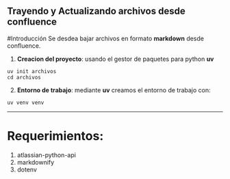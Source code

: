 ## Trayendo y Actualizando archivos desde confluence

#Introducción
Se desdea bajar archivos en formato **markdown** desde confluence.

1. **Creacion del proyecto**: usando el gestor de paquetes para python **uv**

```Command Prompt
uv init archivos
cd archivos
```

2. **Entorno de trabajo**: mediante **uv** creamos el entorno de trabajo con:

```Command Prompt
uv venv venv
```

---

# Requerimientos:

1. atlassian-python-api
2. markdownify
3. dotenv
